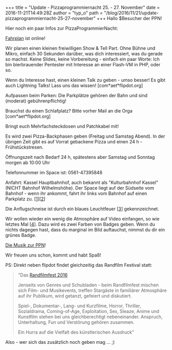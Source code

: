 +++
title = "Update - Pizzaprogrammiernacht 25. - 27. November"
date = 2016-11-21T14:49:28Z
author = "typ_o"
path = "/blog/2016/11/21/update-pizzaprogrammiernacht-25-27-november"
+++
Hallo $Besucher der PPN\!

Hier noch ein paar Infos zur PizzaProgrammierNacht:

[Fahrplan](https://flipdot.org/wiki/PPN/Fahrplan) ist online\!

Wir planen einen kleinen freiwilligen Show & Tell Part. Ohne Bühne und
Mikro, einfach 30 Sekunden darüber, was dich interessiert, was du gerade
so machst. Keine Slides, keine Vorbereitung - einfach ein paar Worte:
Ich bin bierbrauender Pentester mit Interesse an einer Flash-VM in PHP,
oder so.

Wenn du Interesse hast, einen kleinen Talk zu geben - umso besser! Es
gibt auch Lightning Talks! Lass uns das wissen!
\[com\*aet\*flipdot.org\]

Aufpassen beim Parken: Die Parkplätze gehören der Bahn und sind
(moderat) gebührenpflichtig!

Brauchst du einen Schlafplatz? Bitte vorher Mail an die Orga
\[com\*aet\*flipdot.org\]

Bringt euch Mehrfachsteckdosen und Patchkabel mit!

Es wird zwei Pizza-Backphasen geben (Freitag und Samstag Abend). In der
übrigen Zeit gibt es auf Vorrat gebackene Pizza und einen 24 h -
Frühstückstresen.

Öffnungszeit nach Bedarf 24 h, spätestens aber Samstag und Sonntag
morgen ab 10:00 Uhr

Telefonnummer im Space ist: 0561-47395848

Anfahrt: Kassel Hauptbahnhof, auch bekannt als \"Kulturbahnhof Kassel\"
(NICHT Bahnhof Wilhelmshöhe). Der Space liegt auf der Südseite vom
Bahnhof - wenn ihr ankommt, fahrt ihr links vom Bahnhof auf einen
Parkplatz zu.
\[[1](https://www.openstreetmap.org/node/1716494567/)\]\[[2](https://www.google.de/maps/place/flipdot+hackerspace+kassel/@51.318212,9.4842858,19z/2)\]

Die Anflugschneise ist durch ein blaues Leuchtfeuer
\[[3](https://de.wikipedia.org/wiki/Morsezeichen)\] gekennzeichnet.

Wir wollen wieder ein wenig die Atmosphäre auf Video einfangen, so wie
letztes Mal \[[4](https://vimeo.com/128079323)\]. Dazu wird es zwei
Farben von Badges geben. Wenn du nichts dagegen hast, dass du marginal
im Bild auftauchst, nimmst du dir ein grünes Badge.

[Die Musik zur PPN](https://www.youtube.com/watch?v=ouYB3Ef2qYI7)!

Wir freuen uns schon, kommt und habt Spaß!

PS: Direkt neben flipdot findet gleichzeitig das Randfilm Festival
statt:

> \"Das [Randfilmfest 2016](https://www.randfilm.de/)
> 
> Jenseits von Genres und Schubladen - beim Randfilmfest mischen sich
> Film- und Musikevents, treffen Stargäste in familiärer Atmosphäre auf
> ihr Publikum, wird getanzt, gefeiert und diskutiert.
> 
> Spiel-, Dokumentar-, Lang- und Kurzfilme, Horror, Thriller,
> Sozialdrama, Coming-of-Age, Exploitation, Sex, Sleaze, Anime und
> Kunstfilm stehen bei uns gleichberechtigt nebeneinander. Anspruch,
> Unterhaltung, Fun und Verstörung gehören zusammen.
> 
> Ein Hurra auf die Vielfalt des künstlerischen Ausdruck\"

Also - wer sich das zusätzlich noch geben mag ... ;)
